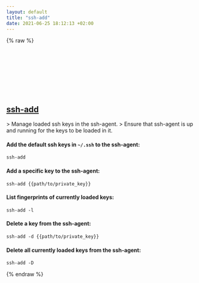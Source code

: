 ```yaml
---
layout: default
title: "ssh-add"
date: 2021-06-25 18:12:13 +02:00
---
```

{% raw %}
<h2 id="ssh-add">
  <a href="/en/linux/ssh-add.html">ssh-add</a> <a href="#ssh-add"><svg class="icon">
    <use href="/assets/images/unicode_sprite.svg#link" />
  </svg></a>
</h2>
> Manage loaded ssh keys in the ssh-agent.
> Ensure that ssh-agent is up and running for the keys to be loaded in it.

#### Add the default ssh keys in `~/.ssh` to the ssh-agent:
```shell
ssh-add
```
#### Add a specific key to the ssh-agent:
```shell
ssh-add {{path/to/private_key}}
```
#### List fingerprints of currently loaded keys:
```shell
ssh-add -l
```
#### Delete a key from the ssh-agent:
```shell
ssh-add -d {{path/to/private_key}}
```
#### Delete all currently loaded keys from the ssh-agent:
```shell
ssh-add -D
```
{% endraw %}